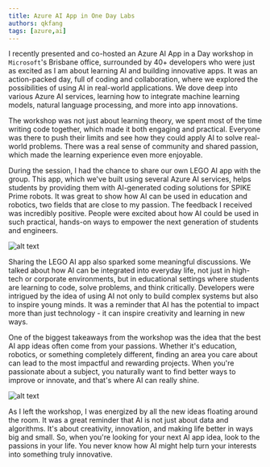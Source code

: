 ```yaml
---
title: Azure AI App in One Day Labs
authors: qkfang
tags: [azure,ai]
---
```


I recently presented and co-hosted an Azure AI App in a Day workshop in `Microsoft`'s Brisbane office, surrounded by 40+ developers who were just as excited as I am about learning AI and building innovative apps. It was an action-packed day, full of coding and collaboration, where we explored the possibilities of using AI in real-world applications. We dove deep into various Azure AI services, learning how to integrate machine learning models, natural language processing, and more into app innovations.

The workshop was not just about learning theory, we spent most of the time writing code together, which made it both engaging and practical. Everyone was there to push their limits and see how they could apply AI to solve real-world problems. There was a real sense of community and shared passion, which made the learning experience even more enjoyable.

During the session, I had the chance to share our own LEGO AI app with the group. This app, which we've built using several Azure AI services, helps students by providing them with AI-generated coding solutions for SPIKE Prime robots. It was great to show how AI can be used in education and robotics, two fields that are close to my passion. The feedback I received was incredibly positive. People were excited about how AI could be used in such practical, hands-on ways to empower the next generation of students and engineers.

![alt text](/imgblog/azure-ai-app-1-day-share.png)

Sharing the LEGO AI app also sparked some meaningful discussions. We talked about how AI can be integrated into everyday life, not just in high-tech or corporate environments, but in educational settings where students are learning to code, solve problems, and think critically. Developers were intrigued by the idea of using AI not only to build complex systems but also to inspire young minds. It was a reminder that AI has the potential to impact more than just technology - it can inspire creativity and learning in new ways.

One of the biggest takeaways from the workshop was the idea that the best AI app ideas often come from your passions. Whether it's education, robotics, or something completely different, finding an area you care about can lead to the most impactful and rewarding projects. When you're passionate about a subject, you naturally want to find better ways to improve or innovate, and that's where AI can really shine.


![alt text](/imgblog/azure-ai-app-1-day.png)

As I left the workshop, I was energized by all the new ideas floating around the room. It was a great reminder that AI is not just about data and algorithms. It's about creativity, innovation, and making life better in ways big and small. So, when you're looking for your next AI app idea, look to the passions in your life. You never know how AI might help turn your interests into something truly innovative.
